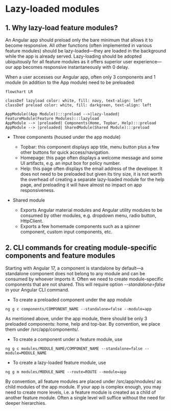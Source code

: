 # Lazy-loaded modules

## 1. Why lazy-load feature modules?

An Angular app should preload only the bare minimum that allows it to become responsive. All other functions (often implemented in various feature modules) should be lazy-loaded&mdash;they are loaded in the background while the app is already served. Lazy-loading should be adopted ubiquitously for all feature modules as it offers superior user experience&mdash;our app becomes responsive instantaneously with 0 delay.

When a user accesses our Angular app, often only 3 components and 1 module (in addition to the App module) need to be preloaded:

```mermaid
flowchart LR

classDef lazyload color: white, fill: navy, text-align: left
classDef preload color: white, fill: darkgreen, text-align: left

AppModule((App Module)):::preload -->|lazy-loaded| FeatureModule(Feature Modules):::lazyload
AppModule --> |preloaded| Components(Home, Topbar, Help):::preload
AppModule --> |preloaded| SharedModule(Shared Module):::preload

```

- Three components (housed under the app module)

	- Topbar: this component displays app title, menu button plus a few other buttons for quick access/navigation.
	- Homepage: this page often displays a welcome message and some UI artifacts, e.g. an input box for policy number.
	- Help: this page often displays the email address of the developer. It does not need to be preloaded but given its tiny size, it is not worth the overhead of creating a separate lazy-loaded module for the help page, and preloading it will have almost no impact on app responsiveness.

- Shared module

	- Exports Angular material modules and Angular utility modules to be consumed by other modules, e.g. dropdown menu, radio button, HttpClient.
	- Exports a few homemade components such as a spinner component, custom input components, etc.

## 2. CLI commands for creating module-specific components and feature modules

Starting with Angular 17, a component is standalone by default&mdash;a standalone component does not belong to any module and can be consumed by whoever imports it. Often we need to create module-specific components that are not shared. This will require option *--standalone=false* in your Angular CLI command.

- To create a preloaded component under the app module
<pre class="command-line"><code>ng g c components/COMPONENT_NAME --standalone=false --module=app</code></pre>
As mentioned above, under the app module, there should be only 3 preloaded components: home, help and top-bar. By convention, we place them under /src/app/components/.

- To create a component under a feature module, use
<pre class="command-line"><code>ng g c modules/MODULE_NAME/COMPONENT_NAME --standalone=false --module=MODULE_NAME</code></pre>

- To create a lazy-loaded feature module, use
<pre class="command-line"><code>ng g m modules/MODULE_NAME --route=ROUTE --module=app</code></pre>
By convention, all feature modules are placed under /src/app/modules/ as child modules of the app module. If your app is complex enough, you may need to create more levels, i.e. a feature module is created as a child of another feature module. Often a single level will suffice without the need for deeper hierarchies.
